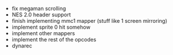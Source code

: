  - fix megaman scrolling
 - NES 2.0 header support
 - finish implementing mmc1 mapper (stuff like 1 screen mirroring)
 - implement sprite 0 hit somehow
 - implement other mappers
 - implement the rest of the opcodes
 - dynarec
